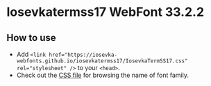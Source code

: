 # Iosevkatermss17 WebFont 33.2.2

## How to use

- Add `<link href="https://iosevka-webfonts.github.io/iosevkatermss17/IosevkaTermSS17.css" rel="stylesheet" />` to your `<head>`.
- Check out the [CSS file](./IosevkaTermSS17.css) for browsing the name of font family.
